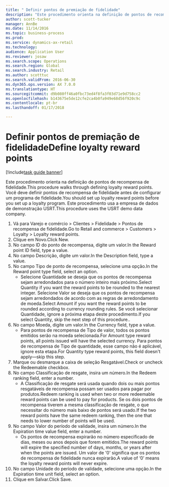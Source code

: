 ```yaml
--- 
title: " Definir pontos de premiação de fidelidade"
description: "Este procedimento orienta na definição de pontos de recompensa de fidelidade."
author: scott-tucker
manager: AnnBe
ms.date: 11/14/2016
ms.topic: business-process
ms.prod: 
ms.service: dynamics-ax-retail
ms.technology: 
audience: Application User
ms.reviewer: josaw
ms.search.scope: Operations
ms.search.region: Global
ms.search.industry: Retail
ms.author: scotttuc
ms.search.validFrom: 2016-06-30
ms.dyn365.ops.version: AX 7.0.0
ms.translationtype: HT
ms.sourcegitcommit: d9b080ff46a0fbc73ed4f8fa3f03d71e9d758cc2
ms.openlocfilehash: b143675e5de12cfe2ca4b0fa949e68d56f920c9c
ms.contentlocale: pt-br
ms.lasthandoff: 01/17/2018

---
```

# <a name="define-loyalty-reward-points"></a><span data-ttu-id="a527f-103"> Definir pontos de premiação de fidelidade</span><span class="sxs-lookup"><span data-stu-id="a527f-103">Define loyalty reward points</span></span>

[!include[task guide banner](../includes/task-guide-banner.md)]

<span data-ttu-id="a527f-104">Este procedimento orienta na definição de pontos de recompensa de fidelidade.</span><span class="sxs-lookup"><span data-stu-id="a527f-104">This procedure walks through defining loyalty reward points.</span></span> <span data-ttu-id="a527f-105">Você deve definir pontos de recompensa de fidelidade antes de configurar um programa de fidelidade.</span><span class="sxs-lookup"><span data-stu-id="a527f-105">You should set up loyalty reward points before you set up a loyalty program.</span></span> <span data-ttu-id="a527f-106">Este procedimento usa a empresa de dados de demonstração USRT.</span><span class="sxs-lookup"><span data-stu-id="a527f-106">This procedure uses the USRT demo data company.</span></span>

1. <span data-ttu-id="a527f-107">Vá para Varejo e comércio > Clientes > Fidelidade > Pontos de recompensa de fidelidade.</span><span class="sxs-lookup"><span data-stu-id="a527f-107">Go to Retail and commerce > Customers > Loyalty > Loyalty reward points.</span></span>
2. <span data-ttu-id="a527f-108">Clique em Novo.</span><span class="sxs-lookup"><span data-stu-id="a527f-108">Click New.</span></span>
3. <span data-ttu-id="a527f-109">No campo ID do ponto de recompensa, digite um valor.</span><span class="sxs-lookup"><span data-stu-id="a527f-109">In the Reward point ID field, type a value.</span></span>
4. <span data-ttu-id="a527f-110">No campo Descrição, digite um valor.</span><span class="sxs-lookup"><span data-stu-id="a527f-110">In the Description field, type a value.</span></span>
5. <span data-ttu-id="a527f-111">No campo Tipo de ponto de recompensa, selecione uma opção.</span><span class="sxs-lookup"><span data-stu-id="a527f-111">In the Reward point type field, select an option.</span></span>
    * <span data-ttu-id="a527f-112">Selecione Quantidade se deseja que os pontos de recompensa sejam arredondados para o número inteiro mais próximo.</span><span class="sxs-lookup"><span data-stu-id="a527f-112">Select Quantity if you want the reward points to be rounded to the nearest integer.</span></span> <span data-ttu-id="a527f-113">Selecione Valor se deseja que os pontos de recompensa sejam arredondados de acordo com as regras de arredondamento de moeda.</span><span class="sxs-lookup"><span data-stu-id="a527f-113">Select Amount if you want the reward points to be rounded according to currency rounding rules.</span></span> <span data-ttu-id="a527f-114">Se você selecionar Quantidade, ignore a próxima etapa deste procedimento.</span><span class="sxs-lookup"><span data-stu-id="a527f-114">If you select Quantity, skip the next step of this procedure..</span></span>  
6. <span data-ttu-id="a527f-115">No campo Moeda, digite um valor.</span><span class="sxs-lookup"><span data-stu-id="a527f-115">In the Currency field, type a value.</span></span>
    * <span data-ttu-id="a527f-116">Para pontos de recompensa de Tipo de valor, todos os pontos emitidos serão na moeda selecionada.</span><span class="sxs-lookup"><span data-stu-id="a527f-116">For Amount type reward points, all points issued will have the selected currency.</span></span> <span data-ttu-id="a527f-117">Para pontos de recompensa de Tipo de quantidade, esse campo não é aplicável, ignore esta etapa.</span><span class="sxs-lookup"><span data-stu-id="a527f-117">For Quantity type reward points, this field doesn't apply—skip this step.</span></span>  
7. <span data-ttu-id="a527f-118">Marque ou desmarque a caixa de seleção Resgatável.</span><span class="sxs-lookup"><span data-stu-id="a527f-118">Check or uncheck the Redeemable checkbox.</span></span>
8. <span data-ttu-id="a527f-119">No campo Classificação de resgate, insira um número.</span><span class="sxs-lookup"><span data-stu-id="a527f-119">In the Redeem ranking field, enter a number.</span></span>
    * <span data-ttu-id="a527f-120">A Classificação de resgate será usada quando dois ou mais pontos resgatáveis de recompensa possam ser usados para pagar por produtos.</span><span class="sxs-lookup"><span data-stu-id="a527f-120">Redeem ranking is used when two or more redeemable reward points can be used to pay for products.</span></span> <span data-ttu-id="a527f-121">Se os dois pontos de recompensa tiverem a mesma classificação de resgate, o que necessitar do número mais baixo de pontos será usado.</span><span class="sxs-lookup"><span data-stu-id="a527f-121">If the two reward points have the same redeem ranking, then the one that needs to lower number of points will be used.</span></span>  
9. <span data-ttu-id="a527f-122">No campo Valor do período de validade, insira um número.</span><span class="sxs-lookup"><span data-stu-id="a527f-122">In the Expiration time value field, enter a number.</span></span>
    * <span data-ttu-id="a527f-123">Os pontos de recompensa expirarão no número especificado de dias, meses ou anos depois que forem emitidos.</span><span class="sxs-lookup"><span data-stu-id="a527f-123">The reward points will expire the specified number of days, months, or years after when the points are issued.</span></span> <span data-ttu-id="a527f-124">Um valor de '0' significa que os pontos de recompensa de fidelidade nunca expirarão.</span><span class="sxs-lookup"><span data-stu-id="a527f-124">A value of ‘0’ means the loyalty reward points will never expire.</span></span>  
10. <span data-ttu-id="a527f-125">No campo Unidade do período de validade, selecione uma opção.</span><span class="sxs-lookup"><span data-stu-id="a527f-125">In the Expiration time unit field, select an option.</span></span>
11. <span data-ttu-id="a527f-126">Clique em Salvar.</span><span class="sxs-lookup"><span data-stu-id="a527f-126">Click Save.</span></span>



